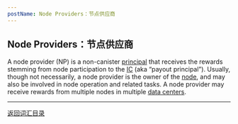 ```yaml
---
postName: Node Providers：节点供应商
---
```

## Node Providers：节点供应商

A node provider (NP) is a non-canister [principal](../P/principal) that receives the rewards stemming from node participation to the [IC](../I/ic) (aka “payout principal”). Usually, though not necessarily, a node provider is the owner of the [node](node), and may also be involved in node operation and related tasks. A node provider may receive rewards from multiple nodes in multiple [data centers](../D/datacenter).

---
[返回词汇目录](../glossary)